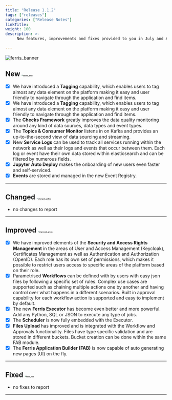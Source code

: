 ```yaml
---
title: "Release 1.1.2"
tags: ["releases"] 
categories: ["Release Notes"]
linkTitle:
weight: 100
description: >-
     New features, improvements and fixes provided to you in July and August.

---
```


![ferris_banner](/images/ferris_banner.png)




## New <img src="/images/added_blue.png" alt="added_blue" style="zoom:25%;" />

- [x] We have introduced a **Tagging** capability, which enables users to tag almost any data element on the platform making it easy and user friendly to navigate through the application and find items.
- [x] We have introduced a **Tagging** capability, which enables users to tag almost any data element on the platform making it easy and user friendly to navigate through the application and find items.
- [x] The **Checks Framework** greatly improves the data quality monitoring around any kind of data sources, data types and event types. 
- [x] The **Topics & Consumer Monitor** listens in on Kafka and provides an up-to-the-second view of data sourcing and streaming.
- [x] New **Service Logs** can be used to track all services running within the network as well as their logs and events that occur between them. Each log or event have their own data stored within elasticsearch and can be filtered by numerous fields.
- [x] **Jupyter Auto Deploy** makes the onboarding of new users even faster and self-serviced.
- [x] **Events** are stored and managed in the new Event Registry.

---

## Changed <img src="/images/changed_yellow.png" alt="changed_yellow" style="zoom:25%;" />

- no changes to report

---

## Improved <img src="/images/improved_green.png" alt="improved_green" style="zoom:25%;" />

- [x] We have improved elements of the **Security and Access Rights Management** in the areas of User and Access Management (Keycloak), Certificates Management as well as Authentication and Authorization (OpenID). Each role has its own set of permissions, which makes it possible to restrict users access to specific areas of the platform based on their role.
- [x] Parametrised **Workflows** can be defined with by users with easy json files by following a specific set of rules. Complex use cases are supported such as chaining multiple actions one by another and having control over what happens in a different scenarios. Built in approval capability for each workflow action is supported and easy to implement by default.
- [x] The new **Ferris Executor** has become even better and more powerful. Add any Python, SQL or JSON to execute any type of jobs.
- [x] The **Scheduler** is now fully embedded with the Executor.
- [x] **Files Upload** has improved and is integrated with the Workflow and Approvals functionality. Files have type specific validation and are stored in different buckets. Bucket creation can be done within the same FAB module. 
- [x] The **Ferris Application Builder (FAB)** is now capable of auto generating new pages (UI) on the fly.

---

## Fixed <img src="/images/fixed_red.png" alt="fixed_red" style="zoom:25%;" />

- no fixes to report

---



